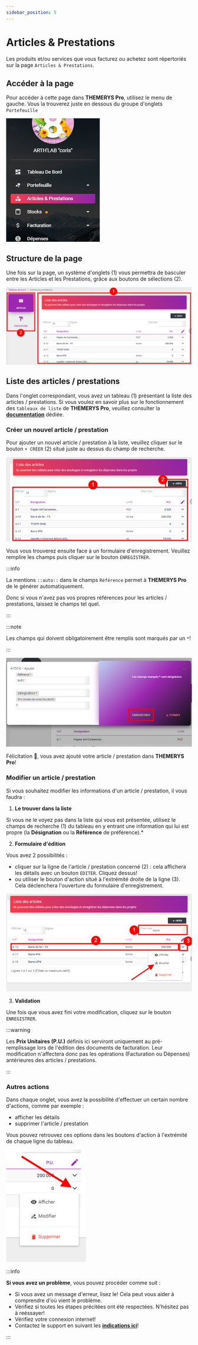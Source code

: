 ```yaml
---
sidebar_position: 5
---
```


# Articles & Prestations

Les produits et/ou services que vous facturez ou achetez sont répertoriés sur la page `Articles & Prestations`.

## Accéder à la page
Pour accéder à cette page dans **THEMERYS Pro**, utilisez le menu de gauche. Vous la trouverez juste en dessous du 
groupe d'onglets `Portefeuille`

![img alt](/img/articles-goto.png)

## Structure de la page
Une fois sur la page, un système d'onglets (1) vous permettra de basculer entre les Articles et les Prestations, grâce aux boutons de sélections (2).

![img alt](/img/articles-structure.png)

## Liste des articles / prestations
Dans l'onglet correspondant, vous avez un tableau (1) présentant la liste des articles / prestations.
Si vous voulez en savoir plus sur le fonctionnement des `tableaux de liste` de **THEMERYS Pro**, veuillez consulter
la **[documentation](./outils/tableaux)** dédiée.

### Créer un nouvel article / prestation
Pour ajouter un nouvel article / prestation à la liste, veuillez cliquer sur le bouton `+ CRÉER` (2) situé juste au dessus du champ de recherche.

![img alt](/img/articles-creation.png)

Vous vous trouverez ensuite face à un formulaire d'enregistrement. Veuillez remplire les champs puis cliquer sur le bouton `ENREGISTRER`.

:::info

La mentions `::auto::` dans le champs `Référence` permet à  **THEMERYS Pro** de le générer automatiquement.

Donc si vous n'avez pas vos propres références pour les articles / prestations, laissez le champs tel quel.

:::

:::note

Les champs qui doivent obligatoirement être remplis sont marqués par un `*`!

:::

![img alt](/img/articles-creation-form.png)

Félicitation 🎊, vous avez ajouté votre article / prestation dans  **THEMERYS Pro**!

### Modifier un article / prestation
Si vous souhaitez modifier les informations d'un article / prestation, il vous faudra :
1. **Le trouver dans la liste** 

Si vous ne le voyez pas dans la liste qui vous est présentée, utilisez le champs de recherche (1) du tableau
en y entrant une information qui lui est propre (la **Désignation** ou la **Référence** de préférence).*

2. **Formulaire d'édition** 

Vous avez 2 possibilités : 
- cliquer sur la ligne de l'article / prestation concerné (2) : cela affichera les détails avec un bouton `EDITER`. Cliquez dessus!
- ou utiliser le bouton d'action situé à l'extrémité droite de la ligne (3).
Cela déclenchera l'ouverture du formulaire d'enregistrement.

![img alt](/img/articles-modifier.png)

3. **Validation**

Une fois que vous avez fini votre modification, cliquez sur le bouton `ENREGISTRER`.

:::warning

Les **Prix Unitaires (P.U.)** définis ici serviront uniquement au pré-remplissage lors de l'édition des documents de facturation.
Leur modification n'affectera donc pas les opérations (Facturation ou Dépenses) antérieures des articles / prestations.

:::

### Autres actions
Dans chaque onglet, vous avez la possibilité d'effectuer un certain nombre d'actions, comme par exemple : 
- afficher les détails
- supprimer l'article / prestation

Vous pouvez retrouvez ces options dans les boutons d'action à l'extrémité de chaque ligne du tableau.

![img alt](/img/articles-action-bouton.png)

:::info

**Si vous avez un problème**, vous pouvez procéder comme suit :
- Si vous avez un message d'erreur, lisez le! Cela peut vous aider à comprendre d'où vient le problème.
- Vérifiez si toutes les étapes précitées ont été respectées. N'hésitez pas à reéssayer!
- Vérifiez votre connexion internet!
- Contactez le support en suivant les **[indications ici](./outils/contact-support)**!

:::


